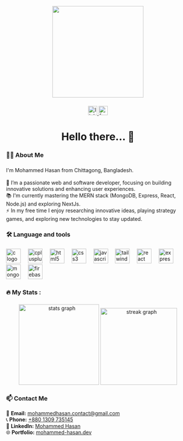 <div align="center">
  <img height="250" src="https://i.ibb.co.com/JWTVV6Dj/Black-and-White-Modern-Professional-Sales-and-Marketing-Profile-Linked-In-Banner-1.png"  />
</div>

###

<div align="center">
  <a href="https://www.linkedin.com/in/mohammedd-hasan" target="_blank">
    <img src="https://img.shields.io/static/v1?message=LinkedIn&logo=linkedin&label=&color=0077B5&logoColor=white&labelColor=&style=for-the-badge" height="25" alt="linkedin logo"  />
  </a>
  <a href="https://www.facebook.com/hasanshuvoo/" target="_blank">
    <img src="https://img.shields.io/static/v1?message=Facebook&logo=facebook&label=&color=1877F2&logoColor=white&labelColor=&style=for-the-badge" height="25" alt="facebook logo"  />
  </a>
</div>

###

<h1 align="center">Hello there... 👋</h1>

###

<h3 align="left">👩‍💻  About Me</h3>

###

<p align="left">I'm Mohammed Hasan from Chittagong, Bangladesh.<br><br>🔭 I’m a passionate web and software developer, focusing on building innovative solutions and enhancing user experiences.<br>📚 I'm currently mastering the MERN stack (MongoDB, Express, React, Node.js) and exploring NextJs.<br>⚡ In my free time I enjoy researching innovative ideas, playing strategy games, and exploring new technologies to stay updated.</p>

###

<h3 align="left">🛠 Language and tools</h3>

###

<div align="left">
  <img src="https://cdn.jsdelivr.net/gh/devicons/devicon/icons/c/c-original.svg" height="40" alt="c logo"  />
  <img width="12" />
  <img src="https://cdn.jsdelivr.net/gh/devicons/devicon/icons/cplusplus/cplusplus-original.svg" height="40" alt="cplusplus logo"  />
  <img width="12" />
  <img src="https://cdn.jsdelivr.net/gh/devicons/devicon/icons/html5/html5-original.svg" height="40" alt="html5 logo"  />
  <img width="12" />
  <img src="https://cdn.jsdelivr.net/gh/devicons/devicon/icons/css3/css3-original.svg" height="40" alt="css3 logo"  />
  <img width="12" />
  <img src="https://cdn.jsdelivr.net/gh/devicons/devicon/icons/javascript/javascript-original.svg" height="40" alt="javascript logo"  />
  <img width="12" />
  <img src="https://cdn.jsdelivr.net/gh/devicons/devicon/icons/tailwindcss/tailwindcss-original-wordmark.svg" height="40" alt="tailwindcss logo"  />
  <img width="12" />
  <img src="https://cdn.jsdelivr.net/gh/devicons/devicon/icons/react/react-original.svg" height="40" alt="react logo"  />
  <img width="12" />
  <img src="https://cdn.jsdelivr.net/gh/devicons/devicon/icons/express/express-original.svg" height="40" alt="express logo"  />
  <img width="12" />
  <img src="https://cdn.jsdelivr.net/gh/devicons/devicon/icons/mongodb/mongodb-original.svg" height="40" alt="mongodb logo"  />
  <img width="12" />
  <img src="https://cdn.jsdelivr.net/gh/devicons/devicon/icons/firebase/firebase-plain-wordmark.svg" height="40" alt="firebase logo"  />
</div>

###

<h3 align="left">🔥   My Stats :</h3>

###

<div align="center">
  <img src="https://github-readme-stats.vercel.app/api?username=mdhasanshuvo&hide_title=false&hide_rank=false&show_icons=true&include_all_commits=true&count_private=false&disable_animations=false&theme=darcula&locale=en&hide_border=true&order=1&custom_title=My%20GitHub%20Stats" height="220" alt="stats graph"  />
  <img src="https://nirzak-streak-stats.vercel.app?user=mdhasanshuvo&theme=dracula" height="210" alt="streak graph" />
</div>

###

<h3 align="left">📫 Contact Me </h3>

📧 **Email:** [mohammedhasan.contact@gmail.com ](mailto:mohammedhasan.contact@gmail.com )  
📞 **Phone:** [+880 1309 735145](tel:+8801309735145)  
💼 **LinkedIn:** [Mohammed Hasan](https://www.linkedin.com/in/mohammedd-hasan)  
🌐 **Portfolio:** [mohammed-hasan.dev](https://developer-hasan.netlify.app)  

###
